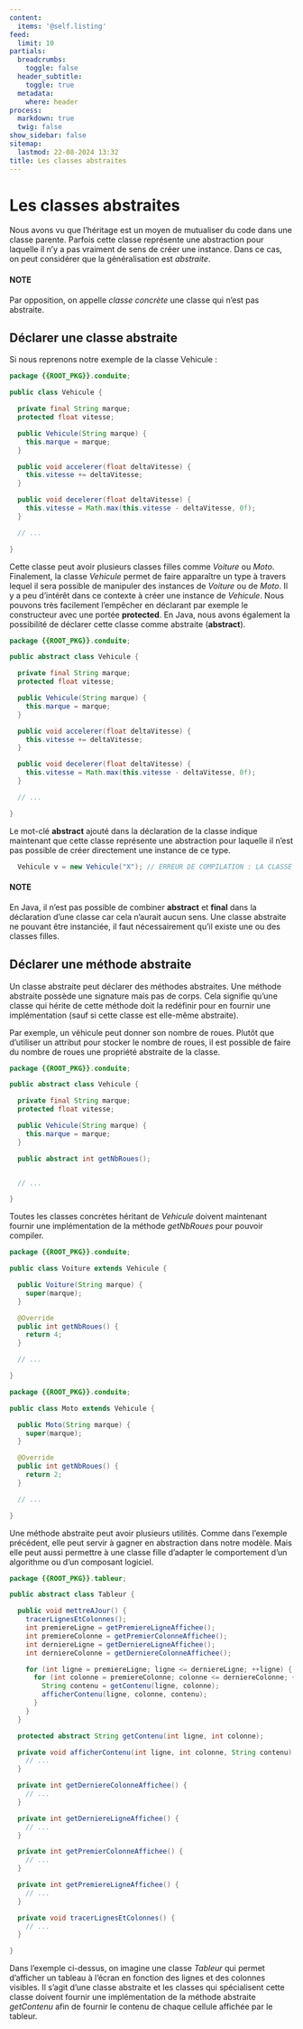 ```yaml
---
content:
  items: '@self.listing'
feed:
  limit: 10
partials:
  breadcrumbs:
    toggle: false
  header_subtitle:
    toggle: true
  metadata:
    where: header
process:
  markdown: true
  twig: false
show_sidebar: false
sitemap:
  lastmod: 22-08-2024 13:32
title: Les classes abstraites
---
```

# Les classes abstraites

Nous avons vu que l’héritage est un moyen de mutualiser du code dans une classe
parente. Parfois cette classe représente une abstraction pour laquelle
il n’y a pas vraiment de sens de créer une instance. Dans ce cas, on peut
considérer que la généralisation est *abstraite*.

#### NOTE
Par opposition, on appelle *classe concrète* une classe qui n’est pas abstraite.

## Déclarer une classe abstraite

Si nous reprenons notre exemple de la classe Vehicule :

```java
package {{ROOT_PKG}}.conduite;

public class Vehicule {

  private final String marque;
  protected float vitesse;

  public Vehicule(String marque) {
    this.marque = marque;
  }

  public void accelerer(float deltaVitesse) {
    this.vitesse += deltaVitesse;
  }

  public void decelerer(float deltaVitesse) {
    this.vitesse = Math.max(this.vitesse - deltaVitesse, 0f);
  }

  // ...

}
```

Cette classe peut avoir plusieurs classes filles comme *Voiture* ou *Moto*.
Finalement, la classe *Vehicule* permet de faire apparaître un type à travers
lequel il sera possible de manipuler des instances de *Voiture* ou de *Moto*.
Il y a peu d’intérêt dans ce contexte à créer une instance de *Vehicule*.
Nous pouvons très facilement l’empêcher en déclarant par exemple le constructeur
avec une portée **protected**. En Java, nous avons également la possibilité
de déclarer cette classe comme abstraite (**abstract**).

```java
package {{ROOT_PKG}}.conduite;

public abstract class Vehicule {

  private final String marque;
  protected float vitesse;

  public Vehicule(String marque) {
    this.marque = marque;
  }

  public void accelerer(float deltaVitesse) {
    this.vitesse += deltaVitesse;
  }

  public void decelerer(float deltaVitesse) {
    this.vitesse = Math.max(this.vitesse - deltaVitesse, 0f);
  }

  // ...

}
```

Le mot-clé **abstract** ajouté dans la déclaration de la classe indique maintenant
que cette classe représente une abstraction pour laquelle il n’est pas possible
de créer directement une instance de ce type.

```java
  Vehicule v = new Vehicule("X"); // ERREUR DE COMPILATION : LA CLASSE EST ABSTRAITE
```

#### NOTE
En Java, il n’est pas possible de combiner **abstract** et **final** dans la
déclaration d’une classe car cela n’aurait aucun sens. Une classe abstraite
ne pouvant être instanciée, il faut nécessairement qu’il existe une ou
des classes filles.

## Déclarer une méthode abstraite

Un classe abstraite peut déclarer des méthodes abstraites. Une méthode abstraite
possède une signature mais pas de corps. Cela signifie qu’une classe qui hérite
de cette méthode doit la redéfinir pour en fournir une implémentation
(sauf si cette classe est elle-même abstraite).

Par exemple, un véhicule peut donner son nombre de roues. Plutôt que d’utiliser
un attribut pour stocker le nombre de roues, il est possible de faire du nombre
de roues une propriété abstraite de la classe.

```java
package {{ROOT_PKG}}.conduite;

public abstract class Vehicule {

  private final String marque;
  protected float vitesse;

  public Vehicule(String marque) {
    this.marque = marque;
  }

  public abstract int getNbRoues();


  // ...

}
```

Toutes les classes concrètes héritant de *Vehicule* doivent maintenant fournir
une implémentation de la méthode *getNbRoues* pour pouvoir compiler.

```java
package {{ROOT_PKG}}.conduite;

public class Voiture extends Vehicule {

  public Voiture(String marque) {
    super(marque);
  }

  @Override
  public int getNbRoues() {
    return 4;
  }

  // ...

}
```

```java
package {{ROOT_PKG}}.conduite;

public class Moto extends Vehicule {

  public Moto(String marque) {
    super(marque);
  }

  @Override
  public int getNbRoues() {
    return 2;
  }

  // ...

}
```

Une méthode abstraite peut avoir plusieurs utilités. Comme dans l’exemple
précédent, elle peut servir à gagner en abstraction dans notre modèle. Mais
elle peut aussi permettre à une classe fille d’adapter le comportement
d’un algorithme ou d’un composant logiciel.

```java
package {{ROOT_PKG}}.tableur;

public abstract class Tableur {

  public void mettreAJour() {
    tracerLignesEtColonnes();
    int premiereLigne = getPremiereLigneAffichee();
    int premiereColonne = getPremierColonneAffichee();
    int derniereLigne = getDerniereLigneAffichee();
    int derniereColonne = getDerniereColonneAffichee();

    for (int ligne = premiereLigne; ligne <= derniereLigne; ++ligne) {
      for (int colonne = premiereColonne; colonne <= derniereColonne; ++colonne) {
        String contenu = getContenu(ligne, colonne);
        afficherContenu(ligne, colonne, contenu);
      }
    }
  }

  protected abstract String getContenu(int ligne, int colonne);

  private void afficherContenu(int ligne, int colonne, String contenu) {
    // ...
  }

  private int getDerniereColonneAffichee() {
    // ...
  }

  private int getDerniereLigneAffichee() {
    // ...
  }

  private int getPremierColonneAffichee() {
    // ...
  }

  private int getPremiereLigneAffichee() {
    // ...
  }

  private void tracerLignesEtColonnes() {
    // ...
  }

}
```

Dans l’exemple ci-dessus, on imagine une classe *Tableur* qui permet d’afficher
un tableau à l’écran en fonction des lignes et des colonnes visibles. Il s’agit
d’une classe abstraite et les classes qui spécialisent cette classe doivent
fournir une implémentation de la méthode abstraite *getContenu* afin de fournir
le contenu de chaque cellule affichée par le tableur.